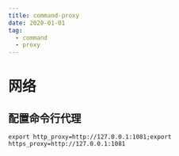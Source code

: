 ```yaml
---
title: command-proxy
date: 2020-01-01
tag:
  - command
  - proxy
---
```


# 网络

## 配置命令行代理

```shell
export http_proxy=http://127.0.0.1:1081;export https_proxy=http://127.0.0.1:1081
```
